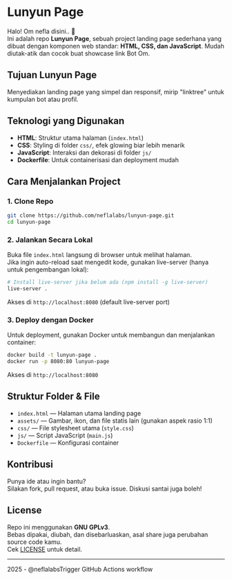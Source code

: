 # Lunyun Page

Halo! Om nefla disini.. 👋  
Ini adalah repo **Lunyun Page**, sebuah project landing page sederhana yang dibuat dengan komponen web standar: **HTML, CSS, dan JavaScript**. Mudah diutak-atik dan cocok buat showcase link Bot Om.

## Tujuan Lunyun Page
Menyediakan landing page yang simpel dan responsif, mirip "linktree" untuk kumpulan bot atau profil.

## Teknologi yang Digunakan
- **HTML**: Struktur utama halaman (`index.html`)
- **CSS**: Styling di folder `css/`, efek glowing biar lebih menarik
- **JavaScript**: Interaksi dan dekorasi di folder `js/`
- **Dockerfile**: Untuk containerisasi dan deployment mudah

## Cara Menjalankan Project

### 1. Clone Repo
```bash
git clone https://github.com/neflalabs/lunyun-page.git
cd lunyun-page
```

### 2. Jalankan Secara Lokal
Buka file `index.html` langsung di browser untuk melihat halaman.  
Jika ingin auto-reload saat mengedit kode, gunakan live-server (hanya untuk pengembangan lokal):

```bash
# Install live-server jika belum ada (npm install -g live-server)
live-server .
```
Akses di `http://localhost:8080` (default live-server port)

### 3. Deploy dengan Docker
Untuk deployment, gunakan Docker untuk membangun dan menjalankan container:

```bash
docker build -t lunyun-page .
docker run -p 8080:80 lunyun-page
```
Akses di `http://localhost:8080`

## Struktur Folder & File

- `index.html` — Halaman utama landing page
- `assets/` — Gambar, ikon, dan file statis lain (gunakan aspek rasio 1:1)
- `css/` — File stylesheet utama (`style.css`)
- `js/` — Script JavaScript (`main.js`)
- `Dockerfile` — Konfigurasi container

## Kontribusi

Punya ide atau ingin bantu?  
Silakan fork, pull request, atau buka issue. Diskusi santai juga boleh!

## License

Repo ini menggunakan **GNU GPLv3**.  
Bebas dipakai, diubah, dan disebarluaskan, asal share juga perubahan source code kamu.  
Cek [LICENSE](LICENSE) untuk detail.

---

2025 - @neflalabsTrigger GitHub Actions workflow
